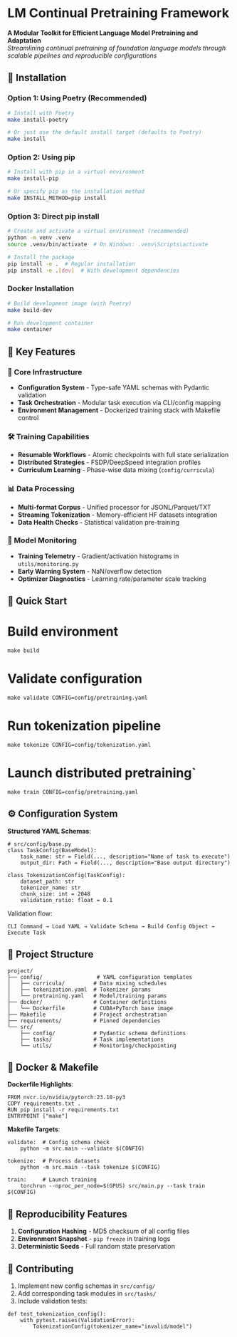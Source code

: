 # LM Continual Pretraining Framework

**A Modular Toolkit for Efficient Language Model Pretraining and Adaptation**  
*Streamlining continual pretraining of foundation language models through scalable pipelines and reproducible configurations*

## 🚀 Installation

### Option 1: Using Poetry (Recommended)

```bash
# Install with Poetry
make install-poetry

# Or just use the default install target (defaults to Poetry)
make install
```

### Option 2: Using pip

```bash
# Install with pip in a virtual environment
make install-pip

# Or specify pip as the installation method
make INSTALL_METHOD=pip install
```

### Option 3: Direct pip install

```bash
# Create and activate a virtual environment (recommended)
python -m venv .venv
source .venv/bin/activate  # On Windows: .venv\Scripts\activate

# Install the package
pip install -e .  # Regular installation
pip install -e .[dev]  # With development dependencies
```

### Docker Installation

```bash
# Build development image (with Poetry)
make build-dev

# Run development container
make container
```

## 🌟 Key Features

### 🔧 Core Infrastructure
- **Configuration System** - Type-safe YAML schemas with Pydantic validation
- **Task Orchestration** - Modular task execution via CLI/config mapping
- **Environment Management** - Dockerized training stack with Makefile control

### 🛠️ Training Capabilities
- **Resumable Workflows** - Atomic checkpoints with full state serialization
- **Distributed Strategies** - FSDP/DeepSpeed integration profiles
- **Curriculum Learning** - Phase-wise data mixing (`config/curricula`)

### 📊 Data Processing
- **Multi-format Corpus** - Unified processor for JSONL/Parquet/TXT
- **Streaming Tokenization** - Memory-efficient HF datasets integration
- **Data Health Checks** - Statistical validation pre-training

### 🔬 Model Monitoring
- **Training Telemetry** - Gradient/activation histograms in `utils/monitoring.py`
- **Early Warning System** - NaN/overflow detection
- **Optimizer Diagnostics** - Learning rate/parameter scale tracking

## 🚀 Quick Start

# Build environment
```
make build
```

# Validate configuration
```
make validate CONFIG=config/pretraining.yaml
```
# Run tokenization pipeline
```
make tokenize CONFIG=config/tokenization.yaml
```
# Launch distributed pretraining`
```
make train CONFIG=config/pretraining.yaml
```

## ⚙️ Configuration System

**Structured YAML Schemas**:
```
# src/config/base.py
class TaskConfig(BaseModel):
    task_name: str = Field(..., description="Name of task to execute")
    output_dir: Path = Field(..., description="Base output directory")
    
class TokenizationConfig(TaskConfig):
    dataset_path: str
    tokenizer_name: str
    chunk_size: int = 2048
    validation_ratio: float = 0.1
```

Validation flow:
```
CLI Command → Load YAML → Validate Schema → Build Config Object → Execute Task
```

## 📂 Project Structure

```
project/
├── config/                 # YAML configuration templates
│   ├── curricula/         # Data mixing schedules
│   ├── tokenization.yaml  # Tokenizer params
│   └── pretraining.yaml   # Model/training params
├── docker/                # Container definitions
│   └── Dockerfile         # CUDA+PyTorch base image
├── Makefile               # Project orchestration
├── requirements/          # Pinned dependencies
└── src/
    ├── config/            # Pydantic schema definitions
    ├── tasks/             # Task implementations
    └── utils/             # Monitoring/checkpointing
```

## 🐋 Docker & Makefile

**Dockerfile Highlights**:
```
FROM nvcr.io/nvidia/pytorch:23.10-py3
COPY requirements.txt . 
RUN pip install -r requirements.txt
ENTRYPOINT ["make"]
```

**Makefile Targets**:
```
validate:  # Config schema check
    python -m src.main --validate $(CONFIG)

tokenize:  # Process datasets
    python -m src.main --task tokenize $(CONFIG)

train:     # Launch training
    torchrun --nproc_per_node=$(GPUS) src/main.py --task train $(CONFIG)
```

## 📝 Reproducibility Features

1. **Configuration Hashing** - MD5 checksum of all config files
2. **Environment Snapshot** - `pip freeze` in training logs
3. **Deterministic Seeds** - Full random state preservation

## 🤝 Contributing

1. Implement new config schemas in `src/config/`
2. Add corresponding task modules in `src/tasks/`
3. Include validation tests:

```
def test_tokenization_config():
    with pytest.raises(ValidationError):
        TokenizationConfig(tokenizer_name="invalid/model")
```
